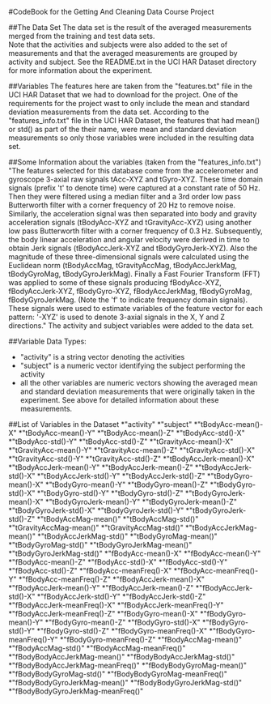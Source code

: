#CodeBook for the Getting And Cleaning Data Course Project

##The Data Set
The data set is the result of the averaged measurements merged from the training and test data sets.  
Note that the activities and subjects were also added to the set of measurements and that the averaged measurements are grouped by activity and subject. 
See the README.txt in the UCI HAR Dataset directory for more information about the experiment.

##Variables
The features here are taken from the "features.txt" file in the UCI HAR Dataset that we had to download for the project.
One of the requirements for the project wast to only include the mean and standard deviation measurements from the data set.
According to the "features_info.txt" file in the UCI HAR Dataset, the features that had mean() or std() as part of the their name, were mean and standard deviation measurements so only those variables were included in the resulting data set.

##Some Information about the variables (taken from the "features_info.txt")
"The features selected for this database come from the accelerometer and gyroscope 3-axial raw signals tAcc-XYZ and tGyro-XYZ. These time domain signals (prefix 't' to denote time) were captured at a constant rate of 50 Hz. Then they were filtered using a median filter and a 3rd order low pass Butterworth filter with a corner frequency of 20 Hz to remove noise. Similarly, the acceleration signal was then separated into body and gravity acceleration signals (tBodyAcc-XYZ and tGravityAcc-XYZ) using another low pass Butterworth filter with a corner frequency of 0.3 Hz. 
Subsequently, the body linear acceleration and angular velocity were derived in time to obtain Jerk signals (tBodyAccJerk-XYZ and tBodyGyroJerk-XYZ). Also the magnitude of these three-dimensional signals were calculated using the Euclidean norm (tBodyAccMag, tGravityAccMag, tBodyAccJerkMag, tBodyGyroMag, tBodyGyroJerkMag). 
Finally a Fast Fourier Transform (FFT) was applied to some of these signals producing fBodyAcc-XYZ, fBodyAccJerk-XYZ, fBodyGyro-XYZ, fBodyAccJerkMag, fBodyGyroMag, fBodyGyroJerkMag. (Note the 'f' to indicate frequency domain signals). 
These signals were used to estimate variables of the feature vector for each pattern:  '-XYZ' is used to denote 3-axial signals in the X, Y and Z directions."
The activity and subject variables were added to the data set. 

##Variable Data Types:
* "activity" is a string vector denoting the activities
* "subject" is a numeric vector identifying the subject performing the activity
* all the other variables are numeric vectors showing the averaged mean and standard deviation measurements that were originally taken in the experiment. See above for detailed information about these measurements.

##List of Variables in the Dataset
*"activity"
*"subject"
*"tBodyAcc-mean()-X"
*"tBodyAcc-mean()-Y"
*"tBodyAcc-mean()-Z"
*"tBodyAcc-std()-X"
*"tBodyAcc-std()-Y"
*"tBodyAcc-std()-Z"
*"tGravityAcc-mean()-X"
*"tGravityAcc-mean()-Y"
*"tGravityAcc-mean()-Z"
*"tGravityAcc-std()-X"
*"tGravityAcc-std()-Y"
*"tGravityAcc-std()-Z"
*"tBodyAccJerk-mean()-X"
*"tBodyAccJerk-mean()-Y"
*"tBodyAccJerk-mean()-Z"
*"tBodyAccJerk-std()-X"
*"tBodyAccJerk-std()-Y"
*"tBodyAccJerk-std()-Z"
*"tBodyGyro-mean()-X"
*"tBodyGyro-mean()-Y"
*"tBodyGyro-mean()-Z"
*"tBodyGyro-std()-X"
*"tBodyGyro-std()-Y"
*"tBodyGyro-std()-Z"
*"tBodyGyroJerk-mean()-X"
*"tBodyGyroJerk-mean()-Y"
*"tBodyGyroJerk-mean()-Z"
*"tBodyGyroJerk-std()-X"
*"tBodyGyroJerk-std()-Y"
*"tBodyGyroJerk-std()-Z"
*"tBodyAccMag-mean()"
*"tBodyAccMag-std()"
*"tGravityAccMag-mean()"
*"tGravityAccMag-std()"
*"tBodyAccJerkMag-mean()"
*"tBodyAccJerkMag-std()"
*"tBodyGyroMag-mean()"
*"tBodyGyroMag-std()"
*"tBodyGyroJerkMag-mean()"
*"tBodyGyroJerkMag-std()"
*"fBodyAcc-mean()-X"
*"fBodyAcc-mean()-Y"
*"fBodyAcc-mean()-Z"
*"fBodyAcc-std()-X"
*"fBodyAcc-std()-Y"
*"fBodyAcc-std()-Z"
*"fBodyAcc-meanFreq()-X"
*"fBodyAcc-meanFreq()-Y"
*"fBodyAcc-meanFreq()-Z"
*"fBodyAccJerk-mean()-X"
*"fBodyAccJerk-mean()-Y"
*"fBodyAccJerk-mean()-Z"
*"fBodyAccJerk-std()-X"
*"fBodyAccJerk-std()-Y"
*"fBodyAccJerk-std()-Z"
*"fBodyAccJerk-meanFreq()-X"
*"fBodyAccJerk-meanFreq()-Y"
*"fBodyAccJerk-meanFreq()-Z"
*"fBodyGyro-mean()-X"
*"fBodyGyro-mean()-Y"
*"fBodyGyro-mean()-Z"
*"fBodyGyro-std()-X"
*"fBodyGyro-std()-Y"
*"fBodyGyro-std()-Z"
*"fBodyGyro-meanFreq()-X"
*"fBodyGyro-meanFreq()-Y"
*"fBodyGyro-meanFreq()-Z"
*"fBodyAccMag-mean()"
*"fBodyAccMag-std()"
*"fBodyAccMag-meanFreq()"
*"fBodyBodyAccJerkMag-mean()"
*"fBodyBodyAccJerkMag-std()"
*"fBodyBodyAccJerkMag-meanFreq()"
*"fBodyBodyGyroMag-mean()"
*"fBodyBodyGyroMag-std()"
*"fBodyBodyGyroMag-meanFreq()"
*"fBodyBodyGyroJerkMag-mean()"
*"fBodyBodyGyroJerkMag-std()"
*"fBodyBodyGyroJerkMag-meanFreq()"


